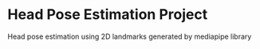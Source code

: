 # Head Pose Estimation Project

Head pose estimation using 2D landmarks generated by mediapipe library
